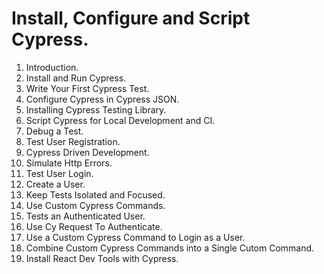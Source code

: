 # Install, Configure and Script Cypress.

1. Introduction.
2. Install and Run Cypress.
3. Write Your First Cypress Test.
4. Configure Cypress in Cypress JSON.
5. Installing Cypress Testing Library.
6. Script Cypress for Local Development and CI.
7. Debug a Test.
8. Test User Registration.
9. Cypress Driven Development.
10. Simulate Http Errors.
11. Test User Login.
12. Create a User.
13. Keep Tests Isolated and Focused.
14. Use Custom Cypress Commands.
15. Tests an Authenticated User.
16. Use Cy Request To Authenticate.
17. Use a Custom Cypress Command to Login as a User.
18. Combine Custom Cypress Commands into a Single Cutom Command.
19. Install React Dev Tools with Cypress.
